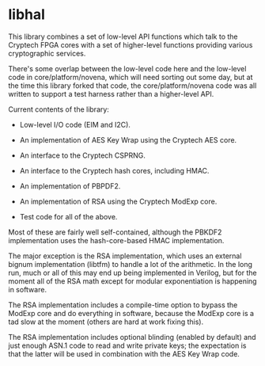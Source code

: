 libhal
======

This library combines a set of low-level API functions which talk to
the Cryptech FPGA cores with a set of higher-level functions providing
various cryptographic services.

There's some overlap between the low-level code here and the low-level
code in core/platform/novena, which will need sorting out some day,
but at the time this library forked that code, the
core/platform/novena code was all written to support a test harness
rather than a higher-level API.

Current contents of the library:

* Low-level I/O code (EIM and I2C).

* An implementation of AES Key Wrap using the Cryptech AES core.

* An interface to the Cryptech CSPRNG.

* An interface to the Cryptech hash cores, including HMAC.

* An implementation of PBPDF2.

* An implementation of RSA using the Cryptech ModExp core.

* Test code for all of the above.

Most of these are fairly well self-contained, although the PBKDF2
implementation uses the hash-core-based HMAC implementation.

The major exception is the RSA implementation, which uses an external
bignum implementation (libtfm) to handle a lot of the arithmetic.  In
the long run, much or all of this may end up being implemented in
Verilog, but for the moment all of the RSA math except for modular
exponentiation is happening in software.

The RSA implementation includes a compile-time option to bypass the
ModExp core and do everything in software, because the ModExp core is
a tad slow at the moment (others are hard at work fixing this).

The RSA implementation includes optional blinding (enabled by default)
and just enough ASN.1 code to read and write private keys; the
expectation is that the latter will be used in combination with the
AES Key Wrap code.
